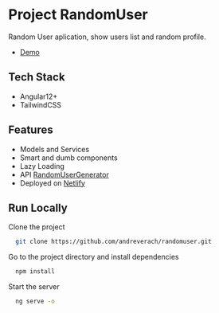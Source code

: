 
# Project RandomUser

Random User aplication, show users list and random profile.
- [Demo](https://comfy-brigadeiros-fcbbe3.netlify.app/home)

## Tech Stack

- Angular12+
- TailwindCSS

## Features

- Models and Services
- Smart and dumb components
- Lazy Loading
- API [RandomUserGenerator](https://randomuser.me/)
- Deployed on [Netlify](https://www.netlify.com/)

## Run Locally

Clone the project

```bash
  git clone https://github.com/andreverach/randomuser.git
```

Go to the project directory and install dependencies

```bash
  npm install
```

Start the server

```bash
  ng serve -o
```

